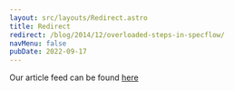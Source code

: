 ```yaml
---
layout: src/layouts/Redirect.astro
title: Redirect
redirect: /blog/2014/12/overloaded-steps-in-specflow/
navMenu: false
pubDate: 2022-09-17
---
```

<div>
Our article feed can be found <a href="/blog/2014/12/overloaded-steps-in-specflow/">here</a>
</div>
